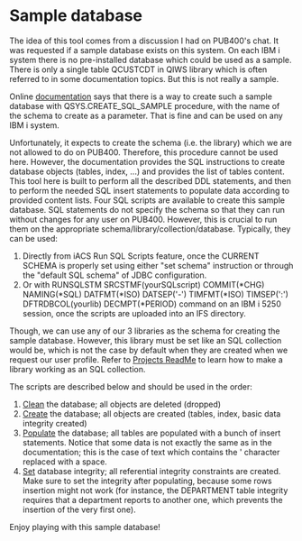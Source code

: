 # Sample database

The idea of this tool comes from a discussion I had on PUB400's chat. It was requested if a sample database exists on this system.
On each IBM i system there is no pre-installed database which could be used as a sample. There is only a single table QCUSTCDT in QIWS library which is often referred to in some documentation topics. But this is not really a sample.

Online [documentation](https://www.ibm.com/docs/en/i/7.5?topic=tables-sample) says that there is a way to create such a sample database with QSYS.CREATE_SQL_SAMPLE procedure, with the name of the schema to create as a parameter. That is fine and can be used on any IBM i system.

Unfortunately, it expects to create the schema (i.e. the library) which we are not allowed to do on PUB400. Therefore, this procedure cannot be used here. However, the documentation provides the SQL instructions to create database objects (tables, index, ...) and provides the list of tables content.
This tool here is built to perform all the described DDL statements, and then to perform the needed SQL insert statements to populate data according to provided content lists.
Four SQL scripts are available to create this sample database. SQL statements do not specify the schema so that they can run without changes for any user on PUB400. However, this is crucial to run them on the appropriate schema/library/collection/database. Typically, they can be used:

1. Directly from iACS Run SQL Scripts feature, once the CURRENT SCHEMA is properly set using either "set schema" instruction or through the "default SQL schema" of JDBC configuration.
2. Or with RUNSQLSTM SRCSTMF(yourSQLscript) COMMIT(\*CHG) NAMING(\*SQL) DATFMT(\*ISO) DATSEP('-') TIMFMT(\*ISO) TIMSEP(':') DFTRDBCOL(yourlib) DECMPT(\*PERIOD) command on an IBM i 5250 session, once the scripts are uploaded into an IFS directory.

Though, we can use any of our 3 libraries as the schema for creating the sample database. However, this library must be set like an SQL collection would be, which is not the case by default when they are created when we request our user profile. Refer to [Projects ReadMe](../../README.md) to learn how to make a library working as an SQL collection.

The scripts are described below and should be used in the order:

1. [Clean](sample_clean.sql) the database; all objects are deleted (dropped)
2. [Create](sample_create.sql) the database; all objects are created (tables, index, basic data integrity created)
3. [Populate](sample_populate.sql) the database; all tables are populated with a bunch of insert statements. Notice that some data is not exactly the same as in the documentation; this is the case of text which contains the ' character replaced with a space.
4. [Set](sample_integrity.sql) database integrity; all referential integrity constraints are created. Make sure to set the integrity after populating, because some rows insertion might not work (for instance, the DEPARTMENT table integrity requires that a department reports to another one, which prevents the insertion of the very first one).

Enjoy playing with this sample database!
